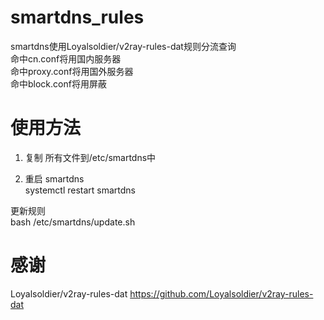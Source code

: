 # smartdns_rules
smartdns使用Loyalsoldier/v2ray-rules-dat规则分流查询   
命中cn.conf将用国内服务器   
命中proxy.conf将用国外服务器   
命中block.conf将用屏蔽   

# 使用方法
1. 复制 所有文件到/etc/smartdns中

2. 重启 smartdns   
systemctl restart smartdns   

更新规则   
bash /etc/smartdns/update.sh

# 感谢
Loyalsoldier/v2ray-rules-dat   https://github.com/Loyalsoldier/v2ray-rules-dat
